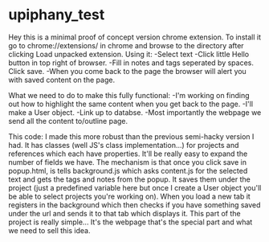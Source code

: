 upiphany_test
=============
Hey this is a minimal proof of concept version chrome extension. To install it go to chrome://extensions/ in chrome and browse to the directory after clicking Load unpacked extension.
Using it:
-Select text
-Click little Hello button in top right of browser.
-Fill in notes and tags seperated by spaces. Click save.
-When you come back to the page the browser will alert you with saved content on the page.

What we need to do to make this fully functional:
-I'm working on finding out how to highlight the same content when you get back to the page.
-I'll make a User object.
-Link up to databse.
-Most importantly the webpage we send all the content to/outline page.


This code:
I made this more robust than the previous semi-hacky version I had. It has classes (well JS's class implementation...) for projects and references which each have properties. It'll be really easy to expand the number of fields we have.
The mechanism is that once you click save in popup.html, is tells background.js which asks content.js for the selected text and gets the tags and notes from the popup. It saves them under the project (just a predefined variable here but once I create a User object you'll be able to select projects you're working on). When you load a new tab it registers in the background which then checks if you have something saved under the url and sends it to that tab which displays it.
This part of the project is really simple... It's the webpage that's the special part and what we need to sell this idea.

